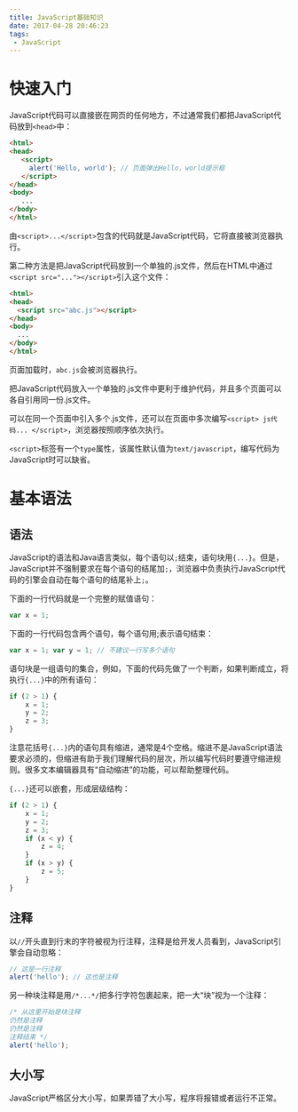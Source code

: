 ```yaml
---
title: JavaScript基础知识
date: 2017-04-28 20:46:23
tags:
 - JavaScript
---
```


# 快速入门
JavaScript代码可以直接嵌在网页的任何地方，不过通常我们都把JavaScript代码放到`<head>`中：
```html
<html>
<head>
   <script>
     alert('Hello, world'); // 页面弹出Hello，world提示框
   </script>
</head>
<body>
   ...
</body>
</html>
```

由`<script>...</script>`包含的代码就是JavaScript代码，它将直接被浏览器执行。

第二种方法是把JavaScript代码放到一个单独的.js文件，然后在HTML中通过`<script src="..."></script>`引入这个文件：
```html
<html>
<head>
  <script src="abc.js"></script>
</head>
<body>
  ...
</body>
</html>
```
页面加载时，`abc.js`会被浏览器执行。

把JavaScript代码放入一个单独的.js文件中更利于维护代码，并且多个页面可以各自引用同一份.js文件。

可以在同一个页面中引入多个.js文件，还可以在页面中多次编写`<script> js代码... </script>`，浏览器按照顺序依次执行。

`<script>`标签有一个`type`属性，该属性默认值为`text/javascript`，编写代码为JavaScript时可以缺省。

# 基本语法

## 语法
JavaScript的语法和Java语言类似，每个语句以`;`结束，语句块用`{...}`。但是，JavaScript并不强制要求在每个语句的结尾加`;`，浏览器中负责执行JavaScript代码的引擎会自动在每个语句的结尾补上`;`。

下面的一行代码就是一个完整的赋值语句：
```javascript
var x = 1;
```

下面的一行代码包含两个语句，每个语句用;表示语句结束：
```javascript
var x = 1; var y = 1; // 不建议一行写多个语句
```

语句块是一组语句的集合，例如，下面的代码先做了一个判断，如果判断成立，将执行`{...}`中的所有语句：
```javascript
if (2 > 1) {
    x = 1;
    y = 2;
    z = 3;
}
```
注意花括号`{...}`内的语句具有缩进，通常是4个空格。缩进不是JavaScript语法要求必须的，但缩进有助于我们理解代码的层次，所以编写代码时要遵守缩进规则。很多文本编辑器具有“自动缩进”的功能，可以帮助整理代码。

`{...}`还可以嵌套，形成层级结构：
```javascript
if (2 > 1) {
    x = 1;
    y = 2;
    z = 3;
    if (x < y) {
        z = 4;
    }
    if (x > y) {
        z = 5;
    }
}
```

## 注释

以`//`开头直到行末的字符被视为行注释，注释是给开发人员看到，JavaScript引擎会自动忽略：
```javascript
// 这是一行注释
alert('hello'); // 这也是注释
```

另一种块注释是用`/*...*/`把多行字符包裹起来，把一大“块”视为一个注释：
```javascript
/* 从这里开始是块注释
仍然是注释
仍然是注释
注释结束 */
alert('hello');
```

## 大小写

JavaScript严格区分大小写，如果弄错了大小写，程序将报错或者运行不正常。